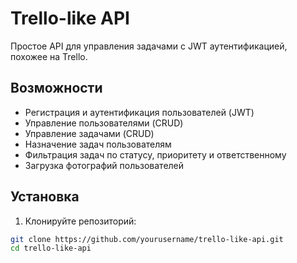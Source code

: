 # Trello-like API

Простое API для управления задачами с JWT аутентификацией, похожее на Trello.

## Возможности

- Регистрация и аутентификация пользователей (JWT)
- Управление пользователями (CRUD)
- Управление задачами (CRUD)
- Назначение задач пользователям
- Фильтрация задач по статусу, приоритету и ответственному
- Загрузка фотографий пользователей

## Установка

1. Клонируйте репозиторий:
```bash
git clone https://github.com/yourusername/trello-like-api.git
cd trello-like-api